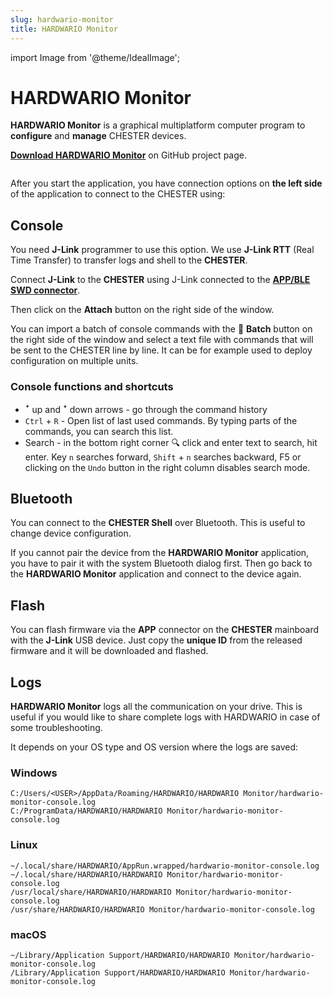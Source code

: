 ```yaml
---
slug: hardwario-monitor
title: HARDWARIO Monitor
---
```

import Image from '@theme/IdealImage';

# HARDWARIO Monitor

**HARDWARIO Monitor** is a graphical multiplatform computer program to **configure** and **manage** CHESTER devices.

 [**Download HARDWARIO Monitor**](https://github.com/hardwario/hio-monitor/releases) on GitHub project page.

<div class="container">
  <div class="row">
    <div class="col col--8">
      <div><Image img={require('./hardwario-monitor.png')} /></div>
    </div>
    <div class="col col--12">
    </div>
  </div>
</div>

After you start the application, you have connection options on **the left side** of the application to connect to the CHESTER using:

## Console

You need **J-Link** programmer to use this option. We use **J-Link RTT** (Real Time Transfer) to transfer logs and shell to the **CHESTER**.

Connect **J-Link** to the **CHESTER** using J-Link connected to the [**APP/BLE SWD connector**](../../chester/developer-tools/segger-j-link#segger-j-link-to-app-port-connection).

Then click on the **Attach** button on the right side of the window.

You can import a batch of console commands with the 📄 **Batch** button on the right side of the window and select a text file with commands that will be sent to the CHESTER line by line. It can be for example used to deploy configuration on multiple units.

### Console functions and shortcuts

* ꜛ up and ꜜ down arrows - go through the command history
* `Ctrl` + `R` - Open list of last used commands. By typing parts of the commands, you can search this list.
* Search - in the bottom right corner 🔍 click and enter text to search, hit enter. Key `n` searches forward, `Shift` + `n` searches backward, F5 or clicking on the `Undo` button in the right column disables search mode.

## Bluetooth

You can connect to the **CHESTER Shell** over Bluetooth. This is useful to change device configuration.

If you cannot pair the device from the **HARDWARIO Monitor** application, you have to pair it with the system Bluetooth dialog first. Then go back to the **HARDWARIO Monitor** application
and connect to the device again.

## Flash

You can flash firmware via the **APP** connector on the **CHESTER** mainboard with the **J-Link** USB device. Just copy the **unique ID** from the released firmware and it will be downloaded and flashed.

## Logs

**HARDWARIO Monitor** logs all the communication on your drive. This is useful if you would like to share complete logs with HARDWARIO in case of some troubleshooting.

It depends on your OS type and OS version where the logs are saved:

### Windows
```
C:/Users/<USER>/AppData/Roaming/HARDWARIO/HARDWARIO Monitor/hardwario-monitor-console.log
C:/ProgramData/HARDWARIO/HARDWARIO Monitor/hardwario-monitor-console.log
```

### Linux

```
~/.local/share/HARDWARIO/AppRun.wrapped/hardwario-monitor-console.log
~/.local/share/HARDWARIO/HARDWARIO Monitor/hardwario-monitor-console.log
/usr/local/share/HARDWARIO/HARDWARIO Monitor/hardwario-monitor-console.log
/usr/share/HARDWARIO/HARDWARIO Monitor/hardwario-monitor-console.log
```

### macOS

```
~/Library/Application Support/HARDWARIO/HARDWARIO Monitor/hardwario-monitor-console.log
/Library/Application Support/HARDWARIO/HARDWARIO Monitor/hardwario-monitor-console.log
```
